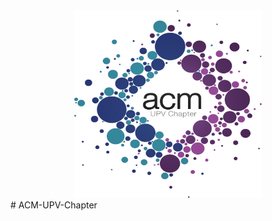 <center><img src="https://github.com/SrVladyslav/ACM-UPV-Chapter/blob/master/BACK-END/src/public/img/logo.png?raw=true" alt="Logo" width="300px" height="300px" /></img></center>
# ACM-UPV-Chapter
